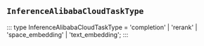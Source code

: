 ## `InferenceAlibabaCloudTaskType`
:::
type InferenceAlibabaCloudTaskType = 'completion' | 'rerank' | 'space_embedding' | 'text_embedding';
:::

